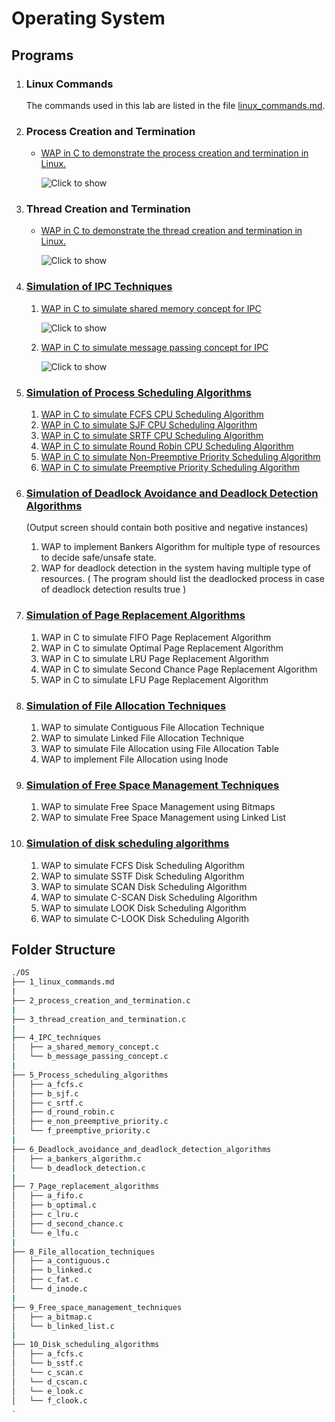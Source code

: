 # Operating System

## Programs

1. ### Linux Commands

   The commands used in this lab are listed in the file [linux_commands.md](./1_linux_commands.md).

2. ### Process Creation and Termination

   - [WAP in C to demonstrate the process creation and termination in Linux.](./2_process_creation_and_termination.c)

     ![Click to show](https://user-images.githubusercontent.com/54809836/234344907-62311957-01cd-4f15-937f-74a635a252dc.png)

3. ### Thread Creation and Termination

   - [WAP in C to demonstrate the thread creation and termination in Linux.](./3_thread_creation_and_termination.c)

     ![Click to show](https://user-images.githubusercontent.com/54809836/234344977-fce59f99-67c8-4f92-93da-479316e24e22.png)

4. ### [Simulation of IPC Techniques](./4_IPC_techniques/)

   1. [WAP in C to simulate shared memory concept for IPC](./4_IPC_techniques/a_shared_memory_concept.c)

      ![Click to show](https://user-images.githubusercontent.com/54809836/234344698-b205efd9-b343-4744-a958-320608720ba4.png)

   2. [WAP in C to simulate message passing concept for IPC](./4_IPC_techniques/b_message_passing_concept.c)

      ![Click to show](https://user-images.githubusercontent.com/54809836/234344782-403b4aca-bf1d-4da2-bcb1-7747230f6da3.png)

5. ### [Simulation of Process Scheduling Algorithms](./5_Process_scheduling_algorithms/)

   1. [WAP in C to simulate FCFS CPU Scheduling Algorithm](./5_Process_scheduling_algorithms/a_fcfs.c)
   2. [WAP in C to simulate SJF CPU Scheduling Algorithm](./5_Process_scheduling_algorithms/b_sjf.c)
   3. [WAP in C to simulate SRTF CPU Scheduling Algorithm](./5_Process_scheduling_algorithms/c_srtf.c)
   4. [WAP in C to simulate Round Robin CPU Scheduling Algorithm](./5_Process_scheduling_algorithms/d_round_robin.c)
   5. [WAP in C to simulate Non-Preemptive Priority Scheduling Algorithm](./5_Process_scheduling_algorithms/e_non_preemptive_priority.c)
   6. [WAP in C to simulate Preemptive Priority Scheduling Algorithm](./5_Process_scheduling_algorithms/f_preemptive_priority.c)

6. ### [Simulation of Deadlock Avoidance and Deadlock Detection Algorithms](6_Deadlock_avoidance_and_deadlock_detection_algorithms/)

   (Output screen should contain both positive and negative instances)

   1. WAP to implement Bankers Algorithm for multiple type of resources to decide safe/unsafe state.
   2. WAP for deadlock detection in the system having multiple type of resources. ( The program should list the deadlocked process in case of deadlock detection results true )

7. ### [Simulation of Page Replacement Algorithms](7_Page_replacement_algorithms/)

   1. WAP in C to simulate FIFO Page Replacement Algorithm
   2. WAP in C to simulate Optimal Page Replacement Algorithm
   3. WAP in C to simulate LRU Page Replacement Algorithm
   4. WAP in C to simulate Second Chance Page Replacement Algorithm
   5. WAP in C to simulate LFU Page Replacement Algorithm

8. ### [Simulation of File Allocation Techniques](8_File_allocation_techniques/)

   1. WAP to simulate Contiguous File Allocation Technique
   2. WAP to simulate Linked File Allocation Technique
   3. WAP to simulate File Allocation using File Allocation Table
   4. WAP to implement File Allocation using Inode

9. ### [Simulation of Free Space Management Techniques](9_Free_space_management_techniques/)

   1. WAP to simulate Free Space Management using Bitmaps
   2. WAP to simulate Free Space Management using Linked List

10. ### [Simulation of disk scheduling algorithms](10_Disk_scheduling_algorithms/)

    1. WAP to simulate FCFS Disk Scheduling Algorithm
    2. WAP to simulate SSTF Disk Scheduling Algorithm
    3. WAP to simulate SCAN Disk Scheduling Algorithm
    4. WAP to simulate C-SCAN Disk Scheduling Algorithm
    5. WAP to simulate LOOK Disk Scheduling Algorithm
    6. WAP to simulate C-LOOK Disk Scheduling Algorith

## Folder Structure

```bash
./OS
├── 1_linux_commands.md
|
├── 2_process_creation_and_termination.c
|
├── 3_thread_creation_and_termination.c
|
├── 4_IPC_techniques
│   ├── a_shared_memory_concept.c
│   └── b_message_passing_concept.c
|
├── 5_Process_scheduling_algorithms
│   ├── a_fcfs.c
│   ├── b_sjf.c
│   ├── c_srtf.c
│   ├── d_round_robin.c
│   ├── e_non_preemptive_priority.c
│   └── f_preemptive_priority.c
|
├── 6_Deadlock_avoidance_and_deadlock_detection_algorithms
│   ├── a_bankers_algorithm.c
│   └── b_deadlock_detection.c
|
├── 7_Page_replacement_algorithms
│   ├── a_fifo.c
│   ├── b_optimal.c
│   ├── c_lru.c
│   ├── d_second_chance.c
│   └── e_lfu.c
|
├── 8_File_allocation_techniques
│   ├── a_contiguous.c
│   ├── b_linked.c
│   ├── c_fat.c
│   └── d_inode.c
|
├── 9_Free_space_management_techniques
│   ├── a_bitmap.c
│   └── b_linked_list.c
|
├── 10_Disk_scheduling_algorithms
│   ├── a_fcfs.c
│   └── b_sstf.c
│   └── c_scan.c
│   └── d_cscan.c
│   └── e_look.c
│   └── f_clook.c
.
```
